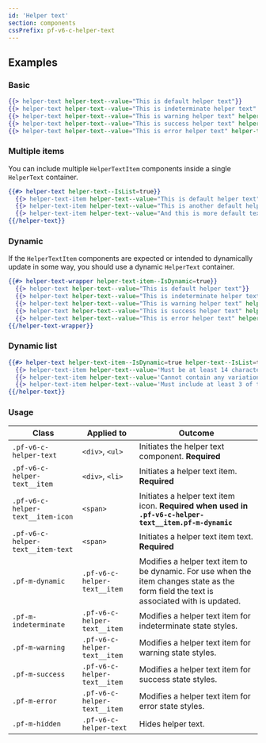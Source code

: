 ```yaml
---
id: 'Helper text'
section: components
cssPrefix: pf-v6-c-helper-text
---
```


## Examples
### Basic
```hbs
{{> helper-text helper-text--value="This is default helper text"}}
{{> helper-text helper-text--value="This is indeterminate helper text" helper-text-item--IsIndeterminate=true}}
{{> helper-text helper-text--value="This is warning helper text" helper-text-item--IsWarning=true}}
{{> helper-text helper-text--value="This is success helper text" helper-text-item--IsSuccess=true}}
{{> helper-text helper-text--value="This is error helper text" helper-text-item--IsError=true}}
```

### Multiple items

You can include multiple `HelperTextItem` components inside a single `HelperText` container.

```hbs
{{#> helper-text helper-text--IsList=true}}
  {{> helper-text-item helper-text--value="This is default helper text"}}
  {{> helper-text-item helper-text--value="This is another default helper text in the same block"}}
  {{> helper-text-item helper-text--value="And this is more default text in the same block"}}
{{/helper-text}}
```

### Dynamic

If the `HelperTextItem` components are expected or intended to dynamically update in some way, you should use a dynamic `HelperText` container.

```hbs
{{#> helper-text-wrapper helper-text-item--IsDynamic=true}}
  {{> helper-text helper-text--value="This is default helper text"}}
  {{> helper-text helper-text--value="This is indeterminate helper text" helper-text-item--IsIndeterminate=true}}
  {{> helper-text helper-text--value="This is warning helper text" helper-text-item--IsWarning=true}}
  {{> helper-text helper-text--value="This is success helper text" helper-text-item--IsSuccess=true}}
  {{> helper-text helper-text--value="This is error helper text" helper-text-item--IsError=true}}
{{/helper-text-wrapper}}
```

### Dynamic list
```hbs
{{#> helper-text helper-text-item--IsDynamic=true helper-text--IsList=true}}
  {{> helper-text-item helper-text--value='Must be at least 14 characters' helper-text-item--IsSuccess=true}}
  {{> helper-text-item helper-text--value='Cannot contain any variation of the word "redhat"' helper-text-item--IsError=true}}
  {{> helper-text-item helper-text--value='Must include at least 3 of the following: lowercase letter, uppercase letters, numbers, symbols' helper-text-item--IsSuccess=true}}
{{/helper-text}}
```

### Usage
| Class | Applied to | Outcome |
| -- | -- | -- |
| `.pf-v6-c-helper-text` | `<div>`, `<ul>` |  Initiates the helper text component. **Required** |
| `.pf-v6-c-helper-text__item` | `<div>`, `<li>` |  Initiates a helper text item. **Required** |
| `.pf-v6-c-helper-text__item-icon` | `<span>` |  Initiates a helper text item icon. **Required when used in `.pf-v6-c-helper-text__item.pf-m-dynamic`** |
| `.pf-v6-c-helper-text__item-text` | `<span>` |  Initiates a helper text item text. **Required** |
| `.pf-m-dynamic` | `.pf-v6-c-helper-text__item` |  Modifies a helper text item to be dynamic. For use when the item changes state as the form field the text is associated with is updated. |
| `.pf-m-indeterminate` | `.pf-v6-c-helper-text__item` |  Modifies a helper text item for indeterminate state styles. |
| `.pf-m-warning` | `.pf-v6-c-helper-text__item` |  Modifies a helper text item for warning state styles. |
| `.pf-m-success` | `.pf-v6-c-helper-text__item` |  Modifies a helper text item for success state styles. |
| `.pf-m-error` | `.pf-v6-c-helper-text__item` |  Modifies a helper text item for error state styles. |
| `.pf-m-hidden` | `.pf-v6-c-helper-text` | Hides helper text. |
